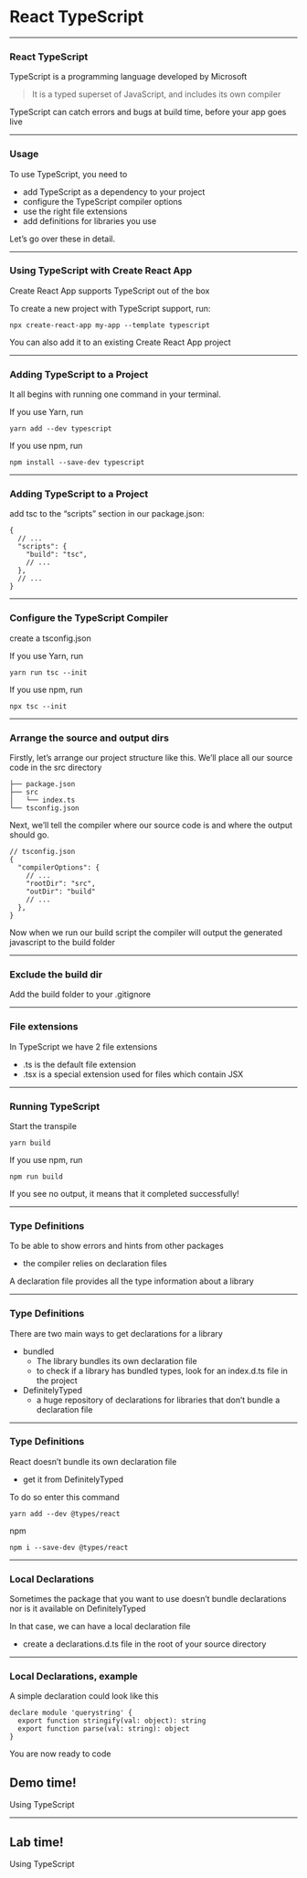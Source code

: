 # React TypeScript


---
### React TypeScript
TypeScript is a programming language developed by Microsoft

> It is a typed superset of JavaScript, and includes its own compiler

TypeScript can catch errors and bugs at build time, before your app goes live

---
### Usage
To use TypeScript, you need to
- add TypeScript as a dependency to your project
- configure the TypeScript compiler options
- use the right file extensions
- add definitions for libraries you use

Let’s go over these in detail.

---
### Using TypeScript with Create React App
Create React App supports TypeScript out of the box

To create a new project with TypeScript support, run:
```
npx create-react-app my-app --template typescript
```

You can also add it to an existing Create React App project

---
### Adding TypeScript to a Project
It all begins with running one command in your terminal.

If you use Yarn, run
```
yarn add --dev typescript
```
If you use npm, run
```
npm install --save-dev typescript
```

---
### Adding TypeScript to a Project
add tsc to the “scripts” section in our package.json:
```
{
  // ...
  "scripts": {
    "build": "tsc",
    // ...
  },
  // ...
}
```

---
### Configure the TypeScript Compiler
create a tsconfig.json

If you use Yarn, run
```
yarn run tsc --init
```
If you use npm, run
```
npx tsc --init
```

---
### Arrange the source and output dirs

Firstly, let’s arrange our project structure like this. We’ll place all our source code in the src directory
```
├── package.json
├── src
│   └── index.ts
└── tsconfig.json
```

Next, we’ll tell the compiler where our source code is and where the output should go.
```
// tsconfig.json
{
  "compilerOptions": {
    // ...
    "rootDir": "src",
    "outDir": "build"
    // ...
  },
}
```

Now when we run our build script the compiler will output the generated javascript to the build folder

---
### Exclude the build dir

Add the build folder to your .gitignore

---
### File extensions
In TypeScript we have 2 file extensions
- .ts is the default file extension 
- .tsx is a special extension used for files which contain JSX

---
### Running TypeScript
Start the transpile
```
yarn build
```
If you use npm, run
```
npm run build
```
If you see no output, it means that it completed successfully!

---
### Type Definitions
To be able to show errors and hints from other packages
- the compiler relies on declaration files

A declaration file provides all the type information about a library

---
### Type Definitions
There are two main ways to get declarations for a library
- bundled 
  - The library bundles its own declaration file
  - to check if a library has bundled types, look for an index.d.ts file in the project
- DefinitelyTyped 
  - a huge repository of declarations for libraries that don’t bundle a declaration file
  
---
### Type Definitions
React doesn’t bundle its own declaration file
- get it from DefinitelyTyped

To do so enter this command
```
yarn add --dev @types/react
```
npm
```
npm i --save-dev @types/react
```

---
### Local Declarations
Sometimes the package that you want to use doesn’t bundle declarations nor is it available on DefinitelyTyped

In that case, we can have a local declaration file
- create a declarations.d.ts file in the root of your source directory

---
### Local Declarations, example
A simple declaration could look like this
```
declare module 'querystring' {
  export function stringify(val: object): string
  export function parse(val: string): object
}
```

You are now ready to code

<!-- .slide: data-background="url('images/demo.jpg')" data-background-size="cover" --> 
<!-- .slide: class="lab" -->
## Demo time!
Using TypeScript

---
<!-- .slide: data-background="url('images/lab2.jpg')" data-background-size="cover"  --> 
<!-- .slide: class="lab" -->
## Lab time!
Using TypeScript